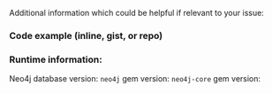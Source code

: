 





Additional information which could be helpful if relevant to your issue:

### Code example (inline, gist, or repo)



### Runtime information:

Neo4j database version:
`neo4j` gem version: 
`neo4j-core` gem version: 

